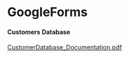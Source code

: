 # GoogleForms
#### Customers Database </br>
[CustomerDatabase_Documentation.pdf](https://github.com/Haswell33/google-scripts/files/7735927/CustomerDatabase_Documentation.pdf)

